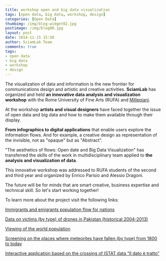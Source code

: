 ```yaml
---
title: workshop open and big data visualization
tags: [open data, big data, workshop, design]
categories: [Open Data]
thumbimg: /img/blog-widget02.jpg
postimage: /img/blog00.jpg
layout: post
date: 2014-11-15 15:50
author: SciamLab Team
comments: true
tags:
- open data
- big data
- workshop
- design
---
```

The visualization of data and information is the new frontier for communications design and artistic and creative activities. **SciamLab** has organized and held **an innovative data analysis and visualization workshop** with the Rome University of Fine Arts (RUFA) and [Millepiani](http://www.millepiani.eu). 

At the workshop **artists and visual designers** have faced together the issue of open data and big data and how to make them available through their display.

**From infographics to digital applications** that enable users explore the information flows. And for example, a creative design as representation of the invisible, not as "opaque" but as "Abstract".

"The aesthetics of flows: Open date and Big Data Visualization" has transferred the skills of the work in multidisciplinary team applied to **the analysis and visualization of data**. 

This innovative workshop was addressed to RUFA students of the second and third year and organized by Enrico Parisio and Alessio Dragoni. 

The future will be for minds that are smart creative, business expertise and technical skill. So let's start working together!




To learn more about the project visit the following links:

[Immigrants and emigrants population flow for nations](http://www.peoplemov.in)  

[Data on victims (by type) of drones in Pakistan (historical 2004-2013)](http://drones.pitchinteractive.com/)

[Viewing of the world population](http://globe.chromeexperiments.com/)

[Screening on the places where meteorites have fallen (by type) from 1800 to today](http://maulik-kamdar.com/code/meteorViz/)

[Interactive application based on the crossing of ISTAT data “Il dato è tratto”](http://istatcontest.sciamlab.com/regioni.html)
